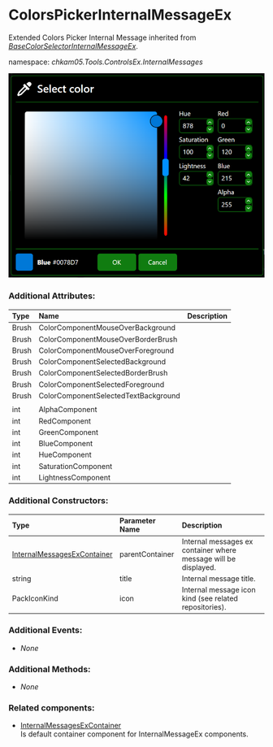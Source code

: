 # ColorsPickerInternalMessageEx
Extended Colors Picker Internal Message inherited from _[BaseColorSelectorInternalMessageEx](BaseColorSelectorInternalMessageEx.md)_.

namespace: _chkam05.Tools.ControlsEx.InternalMessages_

![ColorsPickerInternalMessageEx Example (Images/ColorsPickerInternalMessageEx.png)](../Images/ColorsPickerInternalMessageEx.png)

### Additional Attributes:

| Type  | Name                                 | Description |
|:------|:-------------------------------------|:------------|
| Brush | ColorComponentMouseOverBackground    |  |
| Brush | ColorComponentMouseOverBorderBrush   |  |
| Brush | ColorComponentMouseOverForeground    |  |
| Brush | ColorComponentSelectedBackground     |  |
| Brush | ColorComponentSelectedBorderBrush    |  |
| Brush | ColorComponentSelectedForeground     |  |
| Brush | ColorComponentSelectedTextBackground |  |
||||
| int   | AlphaComponent                       |  |
| int   | RedComponent                         |  |
| int   | GreenComponent                       |  |
| int   | BlueComponent                        |  |
| int   | HueComponent                         |  |
| int   | SaturationComponent                  |  |
| int   | LightnessComponent                   |  |

### Additional Constructors:

| Type                  | Parameter Name | Description |
|:----------------------|:---------------|:------------|
| [InternalMessagesExContainer](InternalMessagesExContainer.md) | parentContainer | Internal messages ex container where message will be displayed. |
| string                | title          | Internal message title. |
| PackIconKind          | icon           | Internal message icon kind (see related repositories). |

### Additional Events:

- _None_

### Additional Methods:

- _None_

### Related components:

- [InternalMessagesExContainer](InternalMessagesExContainer.md)  
Is default container component for InternalMessageEx components.

